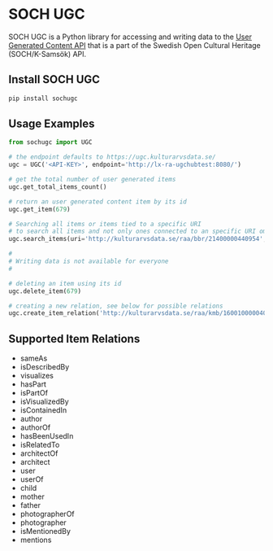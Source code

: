 # SOCH UGC

SOCH UGC is a Python library for accessing and writing data to the [User Generated Content API](https://www.raa.se/hitta-information/k-samsok/anvandargenererat-innehall-ugc-hubben/) that is a part of the Swedish Open Cultural Heritage (SOCH/K-Samsök) API.

## Install SOCH UGC

```bash
pip install sochugc
```

## Usage Examples

```python
from sochugc import UGC

# the endpoint defaults to https://ugc.kulturarvsdata.se/
ugc = UGC('<API-KEY>', endpoint='http://lx-ra-ugchubtest:8080/')

# get the total number of user generated items
ugc.get_total_items_count()

# return an user generated content item by its id
ugc.get_item(679)

# Searching all items or items tied to a specific URI
# to search all items and not only ones connected to an specific URI omit the uri parameter
ugc.search_items(uri='http://kulturarvsdata.se/raa/bbr/21400000440954', offset=0, limit=100)

#
# Writing data is not available for everyone
#

# deleting an item using its id
ugc.delete_item(679)

# creating a new relation, see below for possible relations
ugc.create_item_relation('http://kulturarvsdata.se/raa/kmb/16001000004075', 'isPartOf', 'http://kulturarvsdata.se/pm/photo/POST036605', 'Albin Larsson')
```

## Supported Item Relations

 - sameAs
 - isDescribedBy
 - visualizes
 - hasPart
 - isPartOf
 - isVisualizedBy
 - isContainedIn
 - author
 - authorOf
 - hasBeenUsedIn
 - isRelatedTo
 - architectOf
 - architect
 - user
 - userOf
 - child
 - mother
 - father
 - photographerOf
 - photographer
 - isMentionedBy
 - mentions
